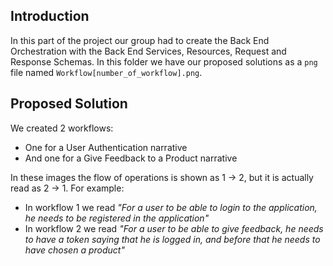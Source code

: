 ## Introduction

In this part of the project our group had to create the Back End Orchestration with the Back End Services, Resources, Request and Response Schemas.
In this folder we have our proposed solutions as a `png` file named `Workflow[number_of_workflow].png`.

## Proposed Solution

We created 2 workflows:
 - One for a User Authentication narrative
 - And one for a Give Feedback to a Product narrative

In these images the flow of operations is shown as 1 → 2, but it is actually read as 2 → 1.
For example:
 - In workflow 1 we read *"For a user to be able to login to the application, he needs to be registered in the application"*
 - In workflow 2 we read *"For a user to be able to give feedback, he needs to have a token saying that he is logged in, and before that he needs to have chosen a product"*

